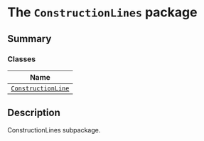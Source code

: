 # The `ConstructionLines` package

<a id="summary"></a>

## Summary

### Classes

| Name |
| -------------------------------------------------------------- |
| [`ConstructionLine`](ConstructionLine.md#ConstructionLine) |

<a id="description"></a>

## Description

ConstructionLines subpackage.

<!-- !! processed by numpydoc !! -->
